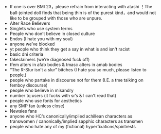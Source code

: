 * If one is over BMI 23，please refrain from interacting with atashi ！The ball-jointed doll finds that being thin is of the purest kind，and would not like to be grouped with those who are unpure.
* Alter Race Believers
* Singlets who use system terms
* People who don’t believe in closed culture
* Endos (I hate you with my soul)
* anyone we’ve blocked
* yt people who think they get a say in what is and isn't racist
* basic dni criteria
* fakeclaimers (we’re diagnosed fuck off)
* tfem alters in afab bodies & tmasc alters in amab bodies
* “The R-Slur isn't a slur” bitches (I hate you so much, please listen to people.) 
* people who partake in discourse not for them (I.E. a tme talking on femboy discourse)
* people who believe in misandry
* number tq users (it fucks with sr’s & I can't read that)
* people who use fonts for aesthetics
* any SMP fan (unless close) 
* Newsies fans
* anyone who HC’s canonically/implied achillean characters as transwomen / canonically/implied sapphic characters as transmen 
* people who hate any of my (fictional) hyperfixations/spintrests
